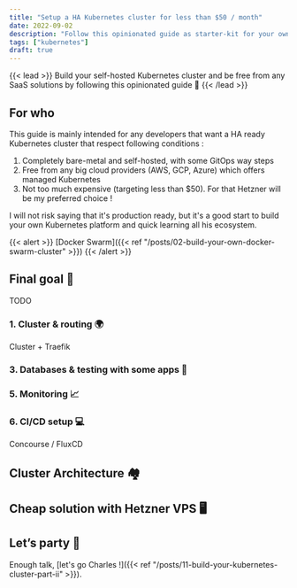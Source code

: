 ```yaml
---
title: "Setup a HA Kubernetes cluster for less than $50 / month"
date: 2022-09-02
description: "Follow this opinionated guide as starter-kit for your own Kubernetes platform..."
tags: ["kubernetes"]
draft: true
---
```


{{< lead >}}
Build your self-hosted Kubernetes cluster and be free from any SaaS solutions by following this opinionated guide 🎉
{{< /lead >}}

## For who

This guide is mainly intended for any developers that want a HA ready Kubernetes cluster that respect following conditions :

1. Completely bare-metal and self-hosted, with some GitOps way steps
2. Free from any big cloud providers (AWS, GCP, Azure) which offers managed Kubernetes
3. Not too much expensive (targeting less than $50). For that Hetzner will be my preferred choice !

I will not risk saying that it's production ready, but it's a good start to build your own Kubernetes platform and quick learning all his ecosystem.

{{< alert >}}
[Docker Swarm]({{< ref "/posts/02-build-your-own-docker-swarm-cluster" >}})
{{< /alert >}}

## Final goal 🎯

TODO

### 1. Cluster & routing 🌍

Cluster + Traefik

### 3. Databases & testing with some apps 💾

### 5. Monitoring 📈

### 6. CI/CD setup 💻

Concourse / FluxCD

## Cluster Architecture 🏘️

## Cheap solution with Hetzner VPS 🖥️

## Let’s party 🎉

Enough talk, [let's go Charles !]({{< ref "/posts/11-build-your-kubernetes-cluster-part-ii" >}}).
